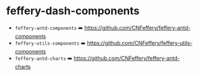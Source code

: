 # feffery-dash-components

- `feffery-antd-components` ➡️ https://github.com/CNFeffery/feffery-antd-components
- `feffery-utils-components` ➡️ https://github.com/CNFeffery/feffery-utils-components
- `feffery-antd-charts` ➡️ https://github.com/CNFeffery/feffery-antd-charts
